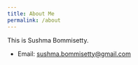 ```yaml
---
title: About Me
permalink: /about
---
```


This is Sushma Bommisetty. 
* Email: <sushma.bommisetty@gmail.com>
